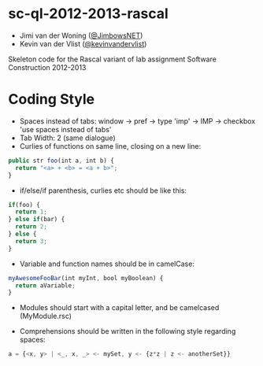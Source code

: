 sc-ql-2012-2013-rascal
======================

* Jimi van der Woning ([@JimbowsNET](https://github.com/JimbowsNET))
* Kevin van der Vlist ([@kevinvandervlist](https://github.com/kevinvandervlist))

Skeleton code for the Rascal variant of lab assignment Software Construction 2012-2013

Coding Style
============

* Spaces instead of tabs: window -> pref -> type 'imp' -> IMP -> checkbox 'use spaces instead of tabs'
* Tab Width: 2 (same dialogue)
* Curlies of functions on same line, closing on a new line:

```javascript
public str foo(int a, int b) {
  return "<a> + <b> = <a + b>";
}
```

* if/else/if parenthesis, curlies etc should be like this:

```javascript
if(foo) {
  return 1;
} else if(bar) {
  return 2;
} else {
  return 3;
}
```

* Variable and function names should be in camelCase:

```javascript
myAwesomeFooBar(int myInt, bool myBoolean) {
  return aVariable;
}
```

* Modules should start with a capital letter, and be camelcased (MyModule.rsc)

* Comprehensions should be written in the following style regarding spaces:

```javascript
a = {<x, y> | <_, x, _> <- mySet, y <- {z*z | z <- anotherSet}}
```

